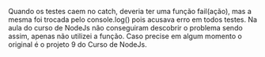Quando os testes caem no catch, deveria ter uma função fail(ação), mas a mesma foi trocada pelo console.log() pois acusava erro em todos testes. Na aula do curso de NodeJs não conseguiram descobrir o problema sendo assim, apenas não utilizei a função. Caso precise em algum momento o original é o projeto 9 do Curso de NodeJs.
